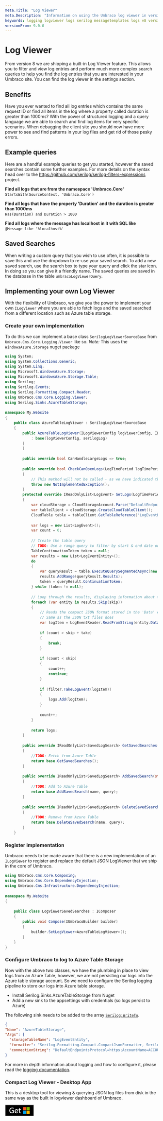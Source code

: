 ```yaml
---
meta.Title: "Log Viewer"
meta.Description: "Information on using the Umbraco log viewer in version 8"
keywords: logging logviewer logs serilog messagetemplates logs v8 version8
versionFrom: 9.0.0
---
```


# Log Viewer
From version 8 we are shipping a built-in Log Viewer feature. This allows you to filter and view log entries and perform much more complex search queries to help you find the log entries that you are interested in your Umbraco site.
You can find the log viewer in the settings section.

## Benefits
Have you ever wanted to find all log entries which contains the same request ID or find all items in the log where a property called duration is greater than 1000ms?
With the power of structured logging and a query language we are able to search and find log items for very specific scenarios. When debugging the client site you should now have more power to see and find patterns in your log files and get rid of those pesky errors.

## Example queries
Here are a handful example queries to get you started, however the saved searches contain some further examples. For more details on the syntax head over to the https://github.com/serilog/serilog-filters-expressions project.

**Find all logs that are from the namespace 'Umbraco.Core'**<br/>
`StartsWith(SourceContext, 'Umbraco.Core')`<br/>

**Find all logs that have the property 'Duration' and the duration is greater than 1000ms**<br/>
`Has(Duration) and Duration > 1000`<br/>

**Find all logs where the message has localhost in it with SQL like**<br/>
`@Message like '%localhost%'`<br/>

## Saved Searches
When writing a custom query that you wish to use often, it is possible to save this and use the dropdown to re-use your saved search.
To add a new saved search, use the search box to type your query and click the star icon. In doing so you can give it a friendly name.
The saved queries are saved in the database in the table `umbracoLogViewerQuery`.

## Implementing your own Log Viewer
With the flexibility of Umbraco, we give you the power to implement your own `ILogViewer` where you are able to fetch logs and the saved searched from a different location such as Azure table storage.

### Create your own implementation
To do this we can implement a base class `SerilogLogViewerSourceBase` from `Umbraco.Cms.Core.Logging.Viewer` like so.
*Note:* This uses the `WindowsAzure.Storage` nuget package

```csharp
using System;
using System.Collections.Generic;
using System.Linq;
using Microsoft.WindowsAzure.Storage;
using Microsoft.WindowsAzure.Storage.Table;
using Serilog;
using Serilog.Events;
using Serilog.Formatting.Compact.Reader;
using Umbraco.Cms.Core.Logging.Viewer;
using Serilog.Sinks.AzureTableStorage;

namespace My.Website
{
    public class AzureTableLogViewer : SerilogLogViewerSourceBase
    {
        public AzureTableLogViewer(ILogViewerConfig logViewerConfig, ILogger serilogLog)
            : base(logViewerConfig, serilogLog)
        {
        }

        public override bool CanHandleLargeLogs => true;

        public override bool CheckCanOpenLogs(LogTimePeriod logTimePeriod)
        {
            // This method will not be called - as we have indicated that this 'CanHandleLargeLogs'
            throw new NotImplementedException();
        }
        protected override IReadOnlyList<LogEvent> GetLogs(LogTimePeriod logTimePeriod, ILogFilter filter, int skip, int take)
        {
            var cloudStorage = CloudStorageAccount.Parse("DefaultEndpointsProtocol=https;AccountName=ACCOUNT_NAME;AccountKey=KEY;EndpointSuffix=core.windows.net");
            var tableClient = cloudStorage.CreateCloudTableClient();
            CloudTable table = tableClient.GetTableReference("LogEventEntity");

            var logs = new List<LogEvent>();
            var count = 0;

            // Create the table query
            // TODO: Use a range query to filter by start & end date on the Timestamp
            TableContinuationToken token = null;
            var results = new List<LogEventEntity>();
            do
            {
                var queryResult = table.ExecuteQuerySegmentedAsync(new TableQuery<LogEventEntity>(), token).GetAwaiter().GetResult();
                results.AddRange(queryResult.Results);
                token = queryResult.ContinuationToken;
            } while (token != null);

            // Loop through the results, displaying information about the entity.
            foreach (var entity in results.Skip(skip))
            {
                // Reads the compact JSON format stored in the 'Data' column back to a LogEvent
                // Same as the JSON txt files does
                var logItem = LogEventReader.ReadFromString(entity.Data);

                if (count > skip + take)
                {
                    break;
                }

                if (count < skip)
                {
                    count++;
                    continue;
                }

                if (filter.TakeLogEvent(logItem))
                {
                    logs.Add(logItem);
                }

                count++;
            }

            return logs;
        }

        public override IReadOnlyList<SavedLogSearch> GetSavedSearches()
        {
            //TODO: Fetch from Azure Table
            return base.GetSavedSearches();
        }

        public override IReadOnlyList<SavedLogSearch> AddSavedSearch(string name, string query)
        {
            //TODO: Add to Azure Table
            return base.AddSavedSearch(name, query);
        }

        public override IReadOnlyList<SavedLogSearch> DeleteSavedSearch(string name, string query)
        {
            //TODO: Remove from Azure Table
            return base.DeleteSavedSearch(name, query);
        }
    }
```

### Register implementation
Umbraco needs to be made aware that there is a new implementation of an `ILogViewer` to register and replace the default JSON LogViewer that we ship in the core of Umbraco.

```csharp
using Umbraco.Cms.Core.Composing;
using Umbraco.Cms.Core.DependencyInjection;
using Umbraco.Cms.Infrastructure.DependencyInjection;

namespace My.Website
{

    public class LogViewerSavedSearches : IComposer
    {
        public void Compose(IUmbracoBuilder builder)
        {
            builder.SetLogViewer<AzureTableLogViewer>();
        }
    }
}
```

### Configure Umbraco to log to Azure Table Storage
Now with the above two classes, we have the plumbing in place to view logs from an Azure Table, however, we are not persisting our logs into the Azure table storage account.
So we need to configure the Serilog logging pipeline to store our logs into Azure table storage.

* Install Serilog.Sinks.AzureTableStorage from Nuget
* Add a new sink to the appsettings with credentials (so logs persist to Azure)

The following sink needs to be added to the array [`Serilog:WriteTo`](https://github.com/serilog/serilog-sinks-azuretablestorage#json-configuration).
```json
{
"Name": "AzureTableStorage",
"Args": {
  "storageTableName": "LogEventEntity",
  "formatter": "Serilog.Formatting.Compact.CompactJsonFormatter, Serilog.Formatting.Compact",
  "connectionString": "DefaultEndpointsProtocol=https;AccountName=ACCOUNT_NAME;AccountKey=KEY;EndpointSuffix=core.windows.net"}
}
```

For more in depth information about logging and how to configure it, please read the [logging documentation](../../Code/Debugging/Logging/).

### Compact Log Viewer - Desktop App
This is a desktop tool for viewing & querying JSON log files from disk in the same way as the built in logviewer dashboard of Umbraco.

<a href='//www.microsoft.com/store/apps/9N8RV8LKTXRJ?cid=storebadge&ocid=badge'>
<img src='badge\English_get.png' alt='English badge' style='height: 38px;' height="38" />
</a>
